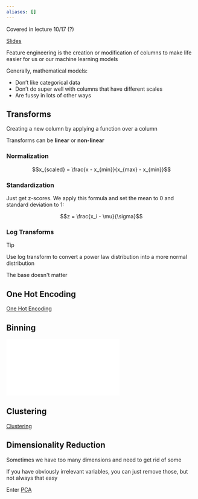 ```yaml
---
aliases: []
---
```

Covered in lecture 10/17 (?)

[Slides](https://docs.google.com/presentation/d/1zE54CPwDybdcAziepPob7hqC_aEEogAfsD7wZKLn-m0/edit#slide=id.g2848ac0f2f8_0_203)

Feature engineering is the creation or modification of columns to make life easier for us or our machine learning models

Generally, mathematical models:

- Don’t like categorical data
- Don’t do super well with columns that have different scales
- Are fussy in lots of other ways

## Transforms

Creating a new column by applying a function over a column

Transforms can be **linear** or **non-linear**

### Normalization

$$x_{scaled} = \frac{x - x_{min}}{x_{max} - x_{min}}$$

### Standardization

Just get z-scores.
We apply this formula and set the mean to 0 and standard deviation to 1:

$$z = \frac{x_i - \mu}{\sigma}$$

### Log Transforms

> [!tip]
> Use log transform to convert a power law distribution into a more normal distribution

The base doesn't matter

## One Hot Encoding

[One Hot Encoding](<One Hot Encoding.md>)

## Binning

![Binning](Binning.md)

## Clustering

[Clustering](Clustering.md)

## Dimensionality Reduction

Sometimes we have too many dimensions and need to get rid of some

If you have obviously irrelevant variables, you can just remove those, but not always that easy

Enter [PCA](PCA.md)